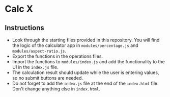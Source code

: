 # Calc X

## Instructions

* Look through the starting files provided in this repository. You will find the logic of the calculator app in `modules/percentage.js` and `modules/aspect-ratio.js`. 
* Export the functions in the operations files.
* Import the functions to `modules/index.js` and add the functionality to the UI in the `index.js` file.
* The calculation result should update while the user is entering values, so no submit buttons are needed.
* Do not forget to add the `index.js` file at the end of the `index.html` file. Don't change anything else in `index.html`.
